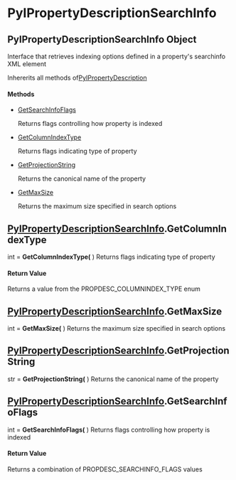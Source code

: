# PyIPropertyDescriptionSearchInfo

## PyIPropertyDescriptionSearchInfo Object

Interface that retrieves indexing options defined in a property's searchinfo XML element 

Inhererits all methods of[PyIPropertyDescription](#pyipropertydescription)

#### Methods


  - [GetSearchInfoFlags](PyIPropertyDescriptionSearchInfo.md#pyipropertydescriptionsearchinfogetsearchinfoflags)

    Returns flags controlling how property is indexed&nbsp;

  - [GetColumnIndexType](PyIPropertyDescriptionSearchInfo.md#pyipropertydescriptionsearchinfogetcolumnindextype)

    Returns flags indicating type of property&nbsp;

  - [GetProjectionString](PyIPropertyDescriptionSearchInfo.md#pyipropertydescriptionsearchinfogetprojectionstring)

    Returns the canonical name of the property&nbsp;

  - [GetMaxSize](PyIPropertyDescriptionSearchInfo.md#pyipropertydescriptionsearchinfogetmaxsize)

    Returns the maximum size specified in search options&nbsp;

## [PyIPropertyDescriptionSearchInfo](#pyipropertydescriptionsearchinfo)\.GetColumnIndexType

int \= **GetColumnIndexType\(** \)
Returns flags indicating type of property

#### Return Value
Returns a value from the PROPDESC\_COLUMNINDEX\_TYPE enum

## [PyIPropertyDescriptionSearchInfo](#pyipropertydescriptionsearchinfo)\.GetMaxSize

int \= **GetMaxSize\(** \)
Returns the maximum size specified in search options

## [PyIPropertyDescriptionSearchInfo](#pyipropertydescriptionsearchinfo)\.GetProjectionString

str \= **GetProjectionString\(** \)
Returns the canonical name of the property

## [PyIPropertyDescriptionSearchInfo](#pyipropertydescriptionsearchinfo)\.GetSearchInfoFlags

int \= **GetSearchInfoFlags\(** \)
Returns flags controlling how property is indexed

#### Return Value
Returns a combination of PROPDESC\_SEARCHINFO\_FLAGS values